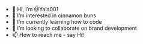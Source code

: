 - 👋 Hi, I’m @Yala001
- 👀 I’m interested in cinnamon buns
- 🌱 I’m currently learning how to code
- 💞️ I’m looking to collaborate on brand development
- 📫 How to reach me - say Hi!

<!---
Yala001/Yala001 is a ✨ special ✨ repository because its `README.md` (this file) appears on your GitHub profile.
You can click the Preview link to take a look at your changes.
--->
